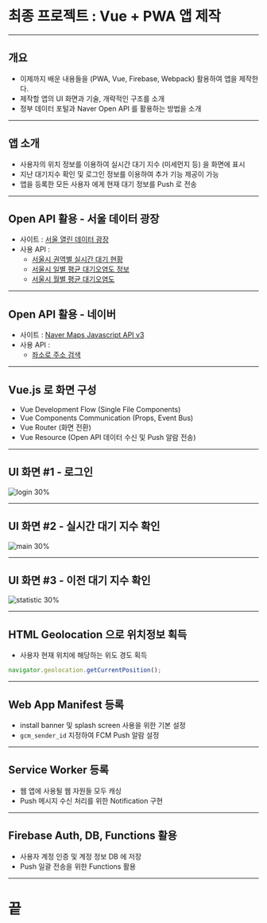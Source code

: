 <!-- $size: 16:9 -->
<!-- page_number: true -->
# 최종 프로젝트 : Vue + PWA 앱 제작

---
<!-- footer : Vue + PWA 앱 제작 - 프론트엔드 개발자를 위한 웹앱 프로젝트 CAMP -->
## 개요
- 이제까지 배운 내용들을 (PWA, Vue, Firebase, Webpack) 활용하여 앱을 제작한다.
- 제작할 앱의 UI 화면과 기술, 개략적인 구조를 소개
- 정부 데이터 포털과 Naver Open API 를 활용하는 방법을 소개

---
## 앱 소개
- 사용자의 위치 정보를 이용하여 실시간 대기 지수 (미세먼지 등) 을 화면에 표시
- 지난 대기지수 확인 및 로그인 정보를 이용하여 추가 기능 제공이 가능
- 앱을 등록한 모든 사용자 에게 현재 대기 정보를 Push 로 전송

---
## Open API 활용 - 서울 데이터 광장
- 사이트 : [서울 열린 데이터 광장](http://data.seoul.go.kr/index.jsp)
- 사용 API :
  - [서울시 권역별 실시간 대기 현황](http://data.seoul.go.kr/openinf/sheetview.jsp?infId=OA-2219&tMenu=11)
  - [서울시 일별 평균 대기오염도 정보](http://data.seoul.go.kr/openinf/sheetview.jsp?infId=OA-2218&tMenu=11)
  - [서울시 월별 평균 대기오염도](http://data.seoul.go.kr/openinf/openapiview.jsp?infId=OA-2217)

---
## Open API 활용 - 네이버
- 사이트 : [Naver Maps Javascript API v3](https://navermaps.github.io/maps.js/)
- 사용 API :
  - [좌소로 주소 검색](https://navermaps.github.io/maps.js/docs/tutorial-3-geocoder-geocoding.example.html)

---
## Vue.js 로 화면 구성
- Vue Development Flow (Single File Components)
- Vue Components Communication (Props, Event Bus)
- Vue Router (화면 전환)
- Vue Resource (Open API 데이터 수신 및 Push 알람 전송)

---
## UI 화면 #1 - 로그인

![login 30%](/Users/gihyojoshuajang/Documents/Programming/TIL/education/fast_campus/6th_week/images/1_login.png)

---
## UI 화면 #2 - 실시간 대기 지수 확인

![main 30%](/Users/gihyojoshuajang/Documents/Programming/TIL/education/fast_campus/6th_week/images/2_main.png)

---
## UI 화면 #3 - 이전 대기 지수 확인

![statistic 30%](/Users/gihyojoshuajang/Documents/Programming/TIL/education/fast_campus/6th_week/images/3_history.png)

---
## HTML Geolocation 으로 위치정보 획득
- 사용자 현재 위치에 해당하는 위도 경도 획득

```js
navigator.geolocation.getCurrentPosition();
```

---
## Web App Manifest 등록
- install banner 및 splash screen 사용을 위한 기본 설정
- `gcm_sender_id` 지정하여 FCM Push 알람 설정

---
## Service Worker 등록
- 웹 앱에 사용될 웹 자원들 모두 캐싱
- Push 메시지 수신 처리를 위한 Notification 구현

---
## Firebase Auth, DB, Functions 활용
- 사용자 계정 인증 및 계정 정보 DB 에 저장
- Push 일괄 전송을 위한 Functions 활용

---
<!-- footer : -->
# 끝
